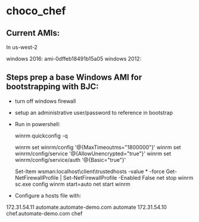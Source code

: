# choco_chef

## Current AMIs:
In us-west-2

windows 2016:  ami-0dffeb18491b15a05
windows 2012:


## Steps prep a base Windows AMI for bootstrapping with BJC:

* turn off windows firewall
* setup an administrative user/password to reference in bootstrap
* Run in powershell:

  winrm quickconfig -q

  winrm set winrm/config '@{MaxTimeoutms="1800000"}'
  winrm set winrm/config/service '@{AllowUnencrypted="true"}'
  winrm set winrm/config/service/auth '@{Basic="true"}'

  Set-Item wsman:localhost\client\trustedhosts -value * -force
  Get-NetFirewallProfile | Set-NetFirewallProfile -Enabled False
  net stop winrm
  sc.exe config winrm start=auto
  net start winrm

* Configure a hosts file with:

172.31.54.11    automate.automate-demo.com automate
172.31.54.10    chef.automate-demo.com chef
